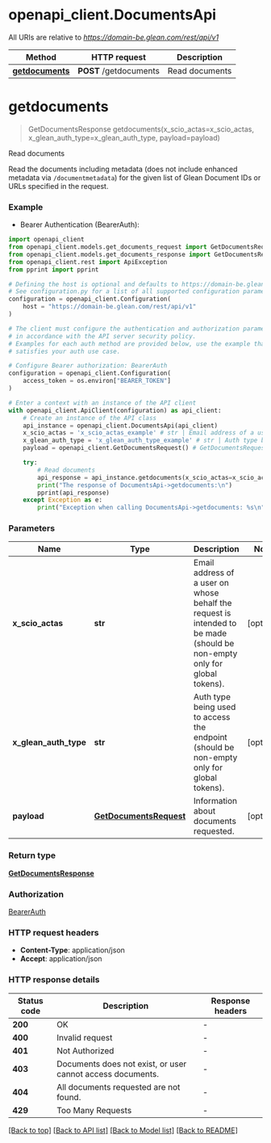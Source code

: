 # openapi_client.DocumentsApi

All URIs are relative to *https://domain-be.glean.com/rest/api/v1*

Method | HTTP request | Description
------------- | ------------- | -------------
[**getdocuments**](DocumentsApi.md#getdocuments) | **POST** /getdocuments | Read documents


# **getdocuments**
> GetDocumentsResponse getdocuments(x_scio_actas=x_scio_actas, x_glean_auth_type=x_glean_auth_type, payload=payload)

Read documents

Read the documents including metadata (does not include enhanced metadata via `/documentmetadata`) for the given list of Glean Document IDs or URLs specified in the request.

### Example

* Bearer Authentication (BearerAuth):

```python
import openapi_client
from openapi_client.models.get_documents_request import GetDocumentsRequest
from openapi_client.models.get_documents_response import GetDocumentsResponse
from openapi_client.rest import ApiException
from pprint import pprint

# Defining the host is optional and defaults to https://domain-be.glean.com/rest/api/v1
# See configuration.py for a list of all supported configuration parameters.
configuration = openapi_client.Configuration(
    host = "https://domain-be.glean.com/rest/api/v1"
)

# The client must configure the authentication and authorization parameters
# in accordance with the API server security policy.
# Examples for each auth method are provided below, use the example that
# satisfies your auth use case.

# Configure Bearer authorization: BearerAuth
configuration = openapi_client.Configuration(
    access_token = os.environ["BEARER_TOKEN"]
)

# Enter a context with an instance of the API client
with openapi_client.ApiClient(configuration) as api_client:
    # Create an instance of the API class
    api_instance = openapi_client.DocumentsApi(api_client)
    x_scio_actas = 'x_scio_actas_example' # str | Email address of a user on whose behalf the request is intended to be made (should be non-empty only for global tokens). (optional)
    x_glean_auth_type = 'x_glean_auth_type_example' # str | Auth type being used to access the endpoint (should be non-empty only for global tokens). (optional)
    payload = openapi_client.GetDocumentsRequest() # GetDocumentsRequest | Information about documents requested. (optional)

    try:
        # Read documents
        api_response = api_instance.getdocuments(x_scio_actas=x_scio_actas, x_glean_auth_type=x_glean_auth_type, payload=payload)
        print("The response of DocumentsApi->getdocuments:\n")
        pprint(api_response)
    except Exception as e:
        print("Exception when calling DocumentsApi->getdocuments: %s\n" % e)
```



### Parameters


Name | Type | Description  | Notes
------------- | ------------- | ------------- | -------------
 **x_scio_actas** | **str**| Email address of a user on whose behalf the request is intended to be made (should be non-empty only for global tokens). | [optional] 
 **x_glean_auth_type** | **str**| Auth type being used to access the endpoint (should be non-empty only for global tokens). | [optional] 
 **payload** | [**GetDocumentsRequest**](GetDocumentsRequest.md)| Information about documents requested. | [optional] 

### Return type

[**GetDocumentsResponse**](GetDocumentsResponse.md)

### Authorization

[BearerAuth](../README.md#BearerAuth)

### HTTP request headers

 - **Content-Type**: application/json
 - **Accept**: application/json

### HTTP response details

| Status code | Description | Response headers |
|-------------|-------------|------------------|
**200** | OK |  -  |
**400** | Invalid request |  -  |
**401** | Not Authorized |  -  |
**403** | Documents does not exist, or user cannot access documents. |  -  |
**404** | All documents requested are not found. |  -  |
**429** | Too Many Requests |  -  |

[[Back to top]](#) [[Back to API list]](../README.md#documentation-for-api-endpoints) [[Back to Model list]](../README.md#documentation-for-models) [[Back to README]](../README.md)

